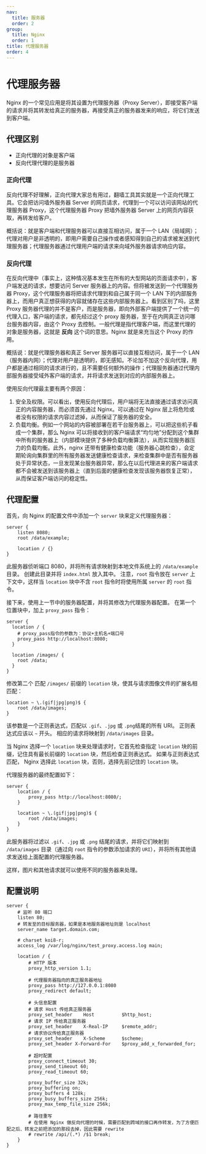 ```yaml
---
nav:
  title: 服务器
  order: 2
group:
  title: Nginx
  order: 1
title: 代理服务器
order: 4
---
```


# 代理服务器

Nginx 的一个常见应用是将其设置为代理服务器（Proxy Server），即接受客户端的请求并将其转发给真正的服务器，再接受真正的服务器发来的响应，将它们发送到客户端。

## 代理区别

- 正向代理的对象是客户端
- 反向代理代理的是服务器

### 正向代理

反向代理不好理解，正向代理大家总有用过，翻墙工具其实就是一个正向代理工具。它会把访问墙外服务器 Server 的网页请求，代理到一个可以访问该网站的代理服务器 Proxy，这个代理服务器 Proxy 把墙外服务器 Server 上的网页内容获取，再转发给客户。

概括说：就是客户端和代理服务器可以直接互相访问，属于一个 LAN（局域网）；代理对用户是非透明的，即用户需要自己操作或者感知得到自己的请求被发送到代理服务器；代理服务器通过代理用户端的请求来向域外服务器请求响应内容。

### 反向代理

在反向代理中（事实上，这种情况基本发生在所有的大型网站的页面请求中），客户端发送的请求，想要访问 Server 服务器上的内容。但将被发送到一个代理服务器 Proxy，这个代理服务器将把请求代理到和自己属于同一个 LAN 下的内部服务器上，而用户真正想获得的内容就储存在这些内部服务器上。看到区别了吗，这里 Proxy 服务器代理的并不是客户，而是服务器，即向外部客户端提供了一个统一的代理入口，客户端的请求，都先经过这个 proxy 服务器，至于在内网真正访问哪台服务器内容，由这个 Proxy 去控制。一般代理是指代理客户端，而这里代理的对象是服务器，这就是 **反向** 这个词的意思。Nginx 就是来充当这个 Proxy 的作用。

概括说：就是代理服务器和真正 Server 服务器可以直接互相访问，属于一个 LAN（服务器内网）；代理对用户是透明的，即无感知。不论加不加这个反向代理，用户都是通过相同的请求进行的，且不需要任何额外的操作；代理服务器通过代理内部服务器接受域外客户端的请求，并将请求发送到对应的内部服务器上。

使用反向代理最主要有两个原因：

1. 安全及权限。可以看出，使用反向代理后，用户端将无法直接通过请求访问真正的内容服务器，而必须首先通过 Nginx。可以通过在 Nginx 层上将危险或者没有权限的请求内容过滤掉，从而保证了服务器的安全。
2. 负载均衡。例如一个网站的内容被部署在若干台服务器上，可以把这些机子看成一个集群，那么 Nginx 可以将接收到的客户端请求“均匀地”分配到这个集群中所有的服务器上（内部模块提供了多种负载均衡算法），从而实现服务器压力的负载均衡。此外，nginx 还带有健康检查功能（服务器心跳检查），会定期轮询向集群里的所有服务器发送健康检查请求，来检查集群中是否有服务器处于异常状态，一旦发现某台服务器异常，那么在以后代理进来的客户端请求都不会被发送到该服务器上（直到后面的健康检查发现该服务器恢复正常），从而保证客户端访问的稳定性。

## 代理配置

首先，向 Nginx 的配置文件中添加一个 `server` 块来定义代理服务器：

```nginx
server {
    listen 8080;
    root /data/example;

    location / {}
}
```

此服务器侦听端口 8080，并将所有请求映射到本地文件系统上的 `/data/example` 目录。 创建此目录并将 `index.html` 放入其中。 注意，`root` 指令放在 `server` 上下文中，这样当 `location` 块中不含 `root` 指令时将使用所属 `server` 的 `root` 指令。

接下来，使用上一节中的服务器配置，并将其修改为代理服务器配置。 在第一个位置块中，加上 `proxy_pass` 指令：

```ngix
server {
  location / {
    # proxy_pass指令的参数为：协议+主机名+端口号
    proxy_pass http://localhost:8080;
  }

  location /images/ {
    root /data;
  }
}
```

修改第二个 匹配 `/images/` 前缀的 `location` 块，使其与请求图像文件的扩展名相匹配：

```nginx
location ~ \.(gif|jpg|png)$ {
    root /data/images;
}
```

该参数是一个正则表达式，匹配以 `.gif`、`.jpg` 或 `.png`结尾的所有 URI。 正则表达式应该以 `~` 开头。 相应的请求将映射到 `/data/images` 目录。

当 Nginx 选择一个 `location` 块来处理请求时，它首先检查指定 `location` 块的前缀，记住具有最长前缀的 `location` 块，然后检查正则表达式。 如果与正则表达式匹配， Nginx 选择此 `location` 块，否则，选择先前记住的 `location` 块。

代理服务器的最终配置如下：

```nginx
server {
    location / {
        proxy_pass http://localhost:8080/;
    }

    location ~ \.(gif|jpg|png)$ {
        root /data/images;
    }
}
```

此服务器将过滤以 `.gif`、`.jpg` 或 `.png` 结尾的请求，并将它们映射到 `/data/images` 目录（通过向 `root` 指令的参数添加请求的 `URI`），并将所有其他请求发送给上面配置的代理服务器。

这样，图片和其他请求就可以使用不同的服务器来处理。

## 配置说明

```nginx
server {
    # 监听 80 端口
    listen 80;
    # 转发至的目标服务器，如果是本地服务器地址则是 localhost
    server_name target.domain.com;

    # charset koi8-r;
    access_log /var/log/nginx/test_proxy.access.log main;

    location / {
        # HTTP 版本
        proxy_http_version 1.1;

        # 代理服务器指向的真正服务器地址
        proxy_pass http://127.0.0.1:8080
        proxy_redirect default;

        # 头信息配置
        # 请求 Host 传给真正服务器
        proxy_set_header    Host          $http_host;
        # 请求 IP 传给真正服务器
        proxy_set_header    X-Real-IP     $remote_addr;
        # 请求协议传给真正服务器
        proxy_set_header    X-Scheme      $scheme;
        proxy_set_header X-Forward-For    $proxy_add_x_forwarded_for;

        # 超时配置
        proxy_connect_timeout 30;
        proxy_send_timeout 60;
        proxy_read_timeout 60;

        proxy_buffer_size 32k;
        proxy_buffering on;
        proxy_buffers 4 128k;
        proxy_busy_buffers_size 256k;
        proxy_max_temp_file_size 256k;

        # 路径重写
        # 在使用 Nginx 做反向代理的时候，需要匹配到跨域的接口再作转发，为了方便匹配之后、转发之前把添加的那段去掉，因此需要 rewrite
        # rewrite /api/(.*) /$1 break;
    }
}
```
